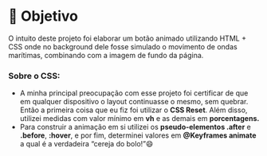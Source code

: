 # 🎯 Objetivo

<p>O intuito deste projeto foi elaborar um botão animado utilizando HTML + CSS onde no background dele fosse simulado o movimento de ondas marítimas, combinando com a imagem de fundo da página. </p>
<h3> Sobre o CSS:</h3>
<ul>
<li>A minha principal preocupação com esse projeto foi certificar de que em qualquer dispositivo o layout continuasse o mesmo, sem quebrar. Então a primeira coisa que eu fiz foi utilizar o <b>CSS Reset</b>. Além disso, utilizei medidas com valor mínimo em <b>vh</b> e as demais em <b>porcentagens.</b></li>
<li>Para construir a animação em si utilizei os <b>pseudo-elementos .after</b> e <b>.before</b>, <b>:hover</b>, e por fim, determinei valores em <b>@Keyframes animate</b> a qual é a verdadeira “cereja do bolo!”😄</li>
</ul>
